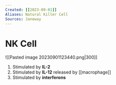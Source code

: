 ```yaml
---
Created: [[2023-09-01]]
Aliases: Natural Killer Cell
Sources: Janeway
---
```

# NK Cell
![[Pasted image 20230901123440.png|300]]


1. Stimulated by **IL-2**
2. Stimulated by **IL-12** released by [[macrophage]]
3. Stimulated by **interferons**
